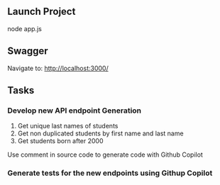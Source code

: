 ## Launch Project

node app.js

## Swagger

Navigate to: <http://localhost:3000/>

## Tasks

### Develop new API endpoint Generation

1. Get unique last names of students
2. Get non duplicated students by first name and last name
3. Get students born after 2000

Use comment in source code to generate code with Github Copilot

### Generate tests for the new endpoints using Githup Copilot